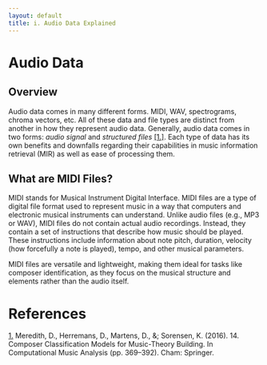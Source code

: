 ```yaml
---
layout: default
title: i. Audio Data Explained
---
```


# Audio Data

## Overview
Audio data comes in many different forms. MIDI, WAV, spectrograms, chroma vectors, etc. All of these data and file types are distinct from another in how they represent audio data. Generally, audio data comes in two forms: *audio signal* and *structured files* [[1.]](#references). Each type of data has its own benefits and downfalls regarding their capabilities in music information retrieval (MIR) as well as ease of processing them.

## What are MIDI Files?

MIDI stands for Musical Instrument Digital Interface. MIDI files are a type of digital file format used to represent music in a way that computers and electronic musical instruments can understand. Unlike audio files (e.g., MP3 or WAV), MIDI files do not contain actual audio recordings. Instead, they contain a set of instructions that describe how music should be played. These instructions include information about note pitch, duration, velocity (how forcefully a note is played), tempo, and other musical parameters.

MIDI files are versatile and lightweight, making them ideal for tasks like composer identification, as they focus on the musical structure and elements rather than the audio itself.

# References
[1.](https://dorienherremans.com/sites/default/files/Chapter_HerremansEtAl_preprint.pdf) Meredith, D., Herremans, D., Martens, D., &; Sorensen, K. (2016). 14. Composer Classification Models for Music-Theory Building. In Computational Music Analysis (pp. 369–392). Cham: Springer.